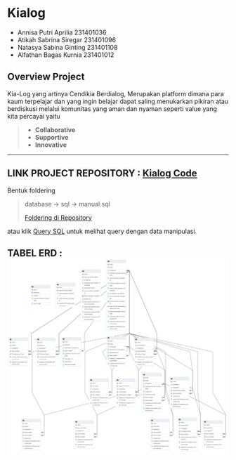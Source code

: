 # Kialog

- Annisa Putri Aprilia 231401036
- Atikah Sabrina Siregar 231401096
- Natasya Sabina Ginting 231401108
- Alfathan Bagas Kurnia 231401012

## Overview Project
Kia-Log yang artinya Cendikia Berdialog, Merupakan platform dimana para kaum terpelajar dan yang ingin belajar dapat saling menukarkan pikiran atau berdiskusi melalui komunitas yang aman dan nyaman seperti value yang kita percayai yaitu
> - **Collaborative** 
> - **Supportive**
> - **Innovative**



---

## LINK PROJECT REPOSITORY : [Kialog Code](https://github.com/moozunch/kialog-code)

Bentuk foldering
> database  → sql  → manual.sql 
> 
> [Foldering di Repository](https://github.com/moozunch/kialog-code/tree/main/database/sql)

atau klik [Query SQL](manual.sql) untuk melihat query dengan data manipulasi. 


## TABEL ERD : ![ERD](img/erdKialog.png)
